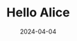 ---  
layout: startup_page  
title: "Hello Alice"  
id: "helloalice.com"  
permalink: "/helloalicehelloalice.com04042024/"  
website: "https://www.helloalice.com/"  
funding_round: "Series C"  
funding_amount: "$130M"  
investors: "QED Investors, Mastercard, Backstage Capital, Guy Fieri, Golden Seeds, Harbert Growth Partners Fund, How Women Invest I, LP, Lovell Limited Partnership, Tyler \"Ninja\" and Jessica Blevins, Tamera Mowry and Adam Housley"  
about: "Hello Alice is a fintech platform connecting over 1.5 million small businesses to capital, connections, and opportunities. It provides access to credit, loans, grants, and business planning services, focusing on equitable access to capital for all entrepreneurs. The platform also offers AI-driven financial health tools and a Small Business Funding Center."  
markets: "Fintech, Media and Information Services (B2B), Other Financial Services, Business/Productivity Software, Advanced Manufacturing, Big Data, Artificial Intelligence & Machine Learning"  
hq: "Santa Rosa, California, United States"  
founded_year: "2017"  
linkedin: "https://www.linkedin.com/company/helloalice/"  
twitter: "https://twitter.com/helloalice"  
instagram: "https://www.instagram.com/helloalice_com/?hl=en"  
facebook: "https://www.facebook.com/AliceConnects"  
crunchbase: ""  
pitchbook: "https://pitchbook.com/profiles/company/172398-70"  

date_display: "04-Apr-2024"  
date: "2024-04-04"

# SEO Optimization  
meta_title: "Hello Alice - Series C Funding ($130M)"  
meta_description: "Hello Alice, Hello Alice is a fintech platform connecting over 1.5 million small businesses to capital, connections, and opportunities. It provides access to credi..."  
meta_keywords: "Hello Alice, Fintech, Media and Information Services (B2B), Other Financial Services, Business/Productivity Software, Advanced Manufacturing, Big Data, Artificial Intelligence & Machine Learning, Series C funding"  
canonical_url: "https://startup.projectstartups.com/helloalicehelloalice.com04042024/"  
---